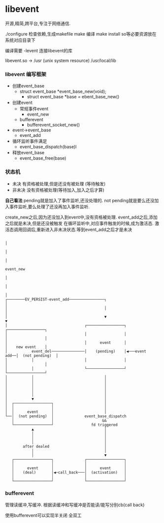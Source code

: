 # libevent
开源,精简,跨平台,专注于网络通信.

./configure 检查依赖,生成makefile
make 编译
make install so等必要资源放在系统对应目录下

编译需要 -levent 连接libevent的库

libevent.so -> /usr (unix system resource)
/usr/local/lib

### libevent 编写框架
- 创建event_base
    - struct event_base *event_base_new(void);
        - struct event_base *base = ebent_base_new()
- 创建event
    - 常规事件event
        - event_new
    - bufferevent
        - bufferevent_socket_new()
- event->event_base
    - event_add
- 循环监听事件满足
    - event_base_dispatch(base)l
- 释放event_base
    - event_base_free(base)



### 状态机
- 未决 有资格被处理,但是还没有被处理 (等待触发)
- 非未决 没有资格被处理(等待加入,加入之后才算)

**自己看法**
pending就是加入了事件监听,还没处理的.
not pending就是要么还没加入事件监听,要么处理了还没再加入事件监听.

create_new之后,因为还没加入到event中,没有资格被处理.
event_add之后,添加之后就是未决,但是还没被触发
在循环监听中,对应事件触发的时候,成为激活态.
激活态调用回调后,重新进入非未决状态.等到event_add之后才是未决


```ditaa
                                                                               │         
                                                                               │         
                                                                               │         
                                                                          event_new      
                                                                               │         
                                                                               │         
                                                                               │         
┌────────EV_PERSIST-event_add────────────────┐                                 │         
│                                            │                                 │         
│                                            ▼                                 ▼         
│                                   ┌─────────────────┐               ┌─────────────────┐
│                                   │                 │               │                 │
│                                   │      event      │               │    new event    │
│           event_del───────────────│    (pending)    │◀───event add──│  (not pending)  │
│           │                       │                 │               │                 │
│           │                       └─────────────────┘               └─────────────────┘
│           │                                │                                           
│           │                                │                                           
│           │                                │                                           
│           │                                │                                           
│           │                                │                                           
│           ▼                                │                                           
│  ┌─────────────────┐                       │                                           
│  │                 │                       │                                           
│  │      event      │                       │                                           
└──│  (not pending)  │              event_base_dispatch                                  
   │                 │                      &&                                           
   └─────────────────┘                 fd triggered                                      
            ▲                                │                                           
            │                                │                                           
            │                                │                                           
            │                                │                                           
        after dealed                         │                                           
            │                                │                                           
            │                                ▼                                           
   ┌─────────────────┐              ┌─────────────────┐                                  
   │                 │              │                 │                                  
   │      event      │              │      event      │                                  
   │    (deal)       │◀─call_back───│  (activation)   │                                  
   │                 │              │                 │                                  
   └─────────────────┘              └─────────────────┘                                                                 
```

### bufferevent
管理读缓冲,写缓冲.
根据读缓冲和写缓冲是否能读/能写分别cb(call back)

使用bufferevent可以实现半关闭 全双工
